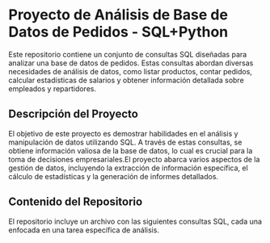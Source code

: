 # Proyecto de Análisis de Base de Datos de Pedidos - SQL+Python

Este repositorio contiene un conjunto de consultas SQL diseñadas para analizar una base de datos de pedidos. Estas consultas abordan diversas necesidades de análisis de datos, como listar productos, contar pedidos, calcular estadísticas de salarios y obtener información detallada sobre empleados y repartidores.

## Descripción del Proyecto

El objetivo de este proyecto es demostrar habilidades en el análisis y manipulación de datos utilizando SQL. A través de estas consultas, se obtiene información valiosa de la base de datos, lo cual es crucial para la toma de decisiones empresariales.El proyecto abarca varios aspectos de la gestión de datos, incluyendo la extracción de información específica, el cálculo de estadísticas y la generación de informes detallados.

## Contenido del Repositorio

El repositorio incluye un archivo con las siguientes consultas SQL, cada una enfocada en una tarea específica de análisis.
